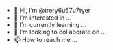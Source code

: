 - 👋 Hi, I’m @trery6u67u7tyer
- 👀 I’m interested in ...
- 🌱 I’m currently learning ...
- 💞️ I’m looking to collaborate on ...
- 📫 How to reach me ...

<!---
trery6u67u7tyer/trery6u67u7tyer is a ✨ special ✨ repository because its `README.md` (this file) appears on your GitHub profile.
You can click the Preview link to take a look at your changes.
--->
